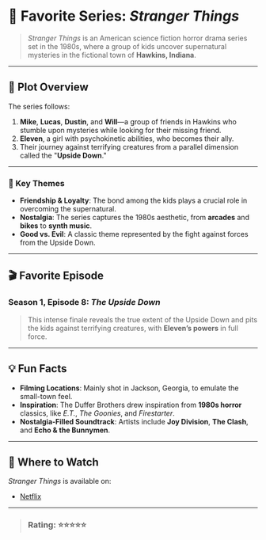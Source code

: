 # 🌌 **Favorite Series: *Stranger Things***

> *Stranger Things* is an American science fiction horror drama series set in the 1980s, where a group of kids uncover supernatural mysteries in the fictional town of **Hawkins, Indiana**.

---

## 📜 Plot Overview
The series follows:
1. **Mike**, **Lucas**, **Dustin**, and **Will**—a group of friends in Hawkins who stumble upon mysteries while looking for their missing friend.
2. **Eleven**, a girl with psychokinetic abilities, who becomes their ally.
3. Their journey against terrifying creatures from a parallel dimension called the "**Upside Down**."

---

### 🌟 Key Themes
- **Friendship & Loyalty**: The bond among the kids plays a crucial role in overcoming the supernatural.
- **Nostalgia**: The series captures the 1980s aesthetic, from **arcades** and **bikes** to **synth music**.
- **Good vs. Evil**: A classic theme represented by the fight against forces from the Upside Down.

---

## 🎬 Favorite Episode
### **Season 1, Episode 8**: *The Upside Down*
> This intense finale reveals the true extent of the Upside Down and pits the kids against terrifying creatures, with **Eleven’s powers** in full force.

---

## 💡 Fun Facts
- **Filming Locations**: Mainly shot in Jackson, Georgia, to emulate the small-town feel.
- **Inspiration**: The Duffer Brothers drew inspiration from **1980s horror** classics, like *E.T.*, *The Goonies*, and *Firestarter*.
- **Nostalgia-Filled Soundtrack**: Artists include **Joy Division**, **The Clash**, and **Echo & the Bunnymen**.

---

## 👀 Where to Watch
*Stranger Things* is available on:
- [Netflix](https://www.netflix.com)

---

> ### **Rating**: ⭐⭐⭐⭐⭐
